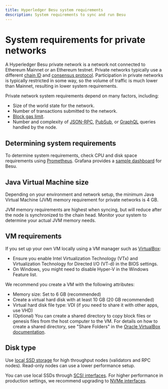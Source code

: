 ```yaml
---
title: Hyperledger Besu system requirements
description: System requirements to sync and run Besu
---
```


# System requirements for private networks

A Hyperledger Besu private network is a network not connected to Ethereum Mainnet or an Ethereum testnet.
Private networks typically use a different [chain ID](../../../Concepts/NetworkID-And-ChainID.md) and
[consensus protocol](../../../Concepts/Consensus-Protocols/Overview-Consensus.md).
Participation in private networks is typically restricted in some way, so the volume of traffic is
much lower than Mainnet, resulting in lower system requirements.

Private network system requirements depend on many factors, including:

* Size of the world state for the network.
* Number of transactions submitted to the network.
* [Block gas limit](../../../Reference/Config-Items.md#genesis-block-parameters).
* Number and complexity of [JSON-RPC](../../Interact/APIs/Using-JSON-RPC-API.md),
  [PubSub](../../Interact/APIs/RPC-PubSub.md), or [GraphQL](../../Interact/APIs/GraphQL.md) queries
  handled by the node.

## Determining system requirements

To determine system requirements, check CPU and disk space requirements using
[Prometheus](../../Monitor/Metrics.md#monitor-node-performance-using-prometheus). Grafana provides a
[sample dashboard](https://grafana.com/grafana/dashboards/10273) for Besu.

## Java Virtual Machine size

Depending on your environment and network setup, the minimum Java Virtual
Machine (JVM) memory requirement for private networks is 4 GB.

JVM memory requirements are highest when syncing, but will reduce after the node is synchronized
to the chain head. Monitor your system to determine your actual JVM memory needs.

## VM requirements

If you set up your own VM locally using a VM manager such as [VirtualBox](https://www.oracle.com/virtualization/virtualbox/):

* Ensure you enable Intel Virtualization Technology (VTx) and Virtualization Technology for
  Directed I/O (VT-d) in the BIOS settings.
* On Windows, you might need to disable Hyper-V in the Windows Feature list.

We recommend you create a VM with the following attributes:

* Memory size: Set to 6 GB (recommended)
* Create a virtual hard disk with at least 10 GB (20 GB recommended)
* Virtual hard disk file type: VDI (if you need to share it with other apps, use VHD)
* (Optional) You can create a shared directory to copy block files or genesis files from the host
  computer to the VM. For details on how to create a shared directory, see "Share Folders" in the
  [Oracle VirtualBox documentation].
  
## Disk type

Use [local SSD storage](https://cloud.google.com/compute/docs/disks) for high throughput nodes (validators and RPC nodes).
Read-only nodes can use a lower performance setup.

You can use local SSDs through [SCSI interfaces](https://en.wikipedia.org/wiki/SCSI).
For higher performance in production settings, we recommend upgrading to
[NVMe interfaces](https://cloud.google.com/compute/docs/disks/local-ssd#performance).

<!-- Links -->
[Oracle VirtualBox documentation]: https://docs.oracle.com/en/virtualization/virtualbox/6.1/user/
